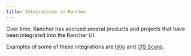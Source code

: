 ```yaml
---
title: Integrations in Rancher
---
```


Over time, Rancher has accrued several products and projects that have been integrated into the Rancher UI.

Examples of some of these integrations are [Istio](../pages-for-subheaders/istio.md) and [CIS Scans](../pages-for-subheaders/cis-scans.md).